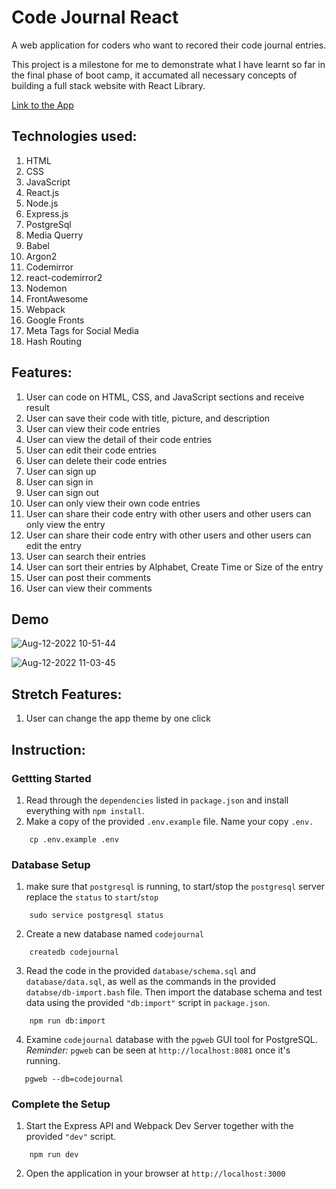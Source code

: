 # Code Journal React

A web application for coders who want to recored their code journal entries.

This project is a milestone for me to demonstrate what I have learnt so far in the final phase of boot camp, it accumated all necessary concepts of building a full stack website with React Library. 

[Link to the App](https://code-journal-react.herokuapp.com/)

## Technologies used:
  1. HTML
  2. CSS
  3. JavaScript 
  4. React.js
  5. Node.js
  6. Express.js
  7. PostgreSql
  8. Media Querry
  9. Babel
  10. Argon2
  11. Codemirror
  12. react-codemirror2
  13. Nodemon
  14. FrontAwesome
  15. Webpack
  16. Google Fronts
  17. Meta Tags for Social Media
  18. Hash Routing
  
  
## Features:
  1. User can code on HTML, CSS, and JavaScript sections and receive result
  2. User can save their code with title, picture, and description
  3. User can view their code entries
  4. User can view the detail of their code entries 
  5. User can edit their code entries 
  6. User can delete their code entries
  7. User can sign up 
  8. User can sign in
  9. User can sign out
  10. User can only view their own code entries
  11. User can share their code entry with other users and other users can only view the entry
  12. User can share their code entry with other users and other users can edit the entry 
  13. User can search their entries 
  14. User can sort their entries by Alphabet, Create Time or Size of the entry       
  15. User can post their comments
  16. User can view their comments

  
  
## Demo

![Aug-12-2022 10-51-44](https://user-images.githubusercontent.com/103379415/184417662-31a4b5f0-6c8b-4459-9399-269ea2c98208.gif)

![Aug-12-2022 11-03-45](https://user-images.githubusercontent.com/103379415/184417728-e743ef50-6838-45f4-aa60-ec8e81c9b013.gif)



## Stretch Features:
  1. User can change the app theme by one click


## Instruction:

### Gettting Started
  1. Read through the `dependencies` listed in `package.json` and install everything with `npm install`.
  2. Make a copy of the provided `.env.example` file. Name your copy `.env.`
  ```
      cp .env.example .env
  ``` 
  
### Database Setup
  1. make sure that `postgresql` is running, to start/stop the `postgresql` server replace the `status` to `start`/`stop`
    
```
    sudo service postgresql status
```

  2. Create a new database named `codejournal`
```
    createdb codejournal
```
  3. Read the code in the provided `database/schema.sql` and `database/data.sql`, as well as the commands in the provided `databse/db-import.bash` file. Then import the database schema and test data using the provided `"db:import"` script in `package.json`.
```
    npm run db:import
```
  4. Examine `codejournal` database with the `pgweb` GUI tool for PostgreSQL. *Reminder:* `pgweb` can be seen at `http://localhost:8081` once it's running.
 ```
    pgweb --db=codejournal
 ```
 
 
### Complete the Setup 

  1. Start the Express API and Webpack Dev Server together with the provided `"dev"` script.
```
    npm run dev
```
  2. Open the application in your browser at `http://localhost:3000`
